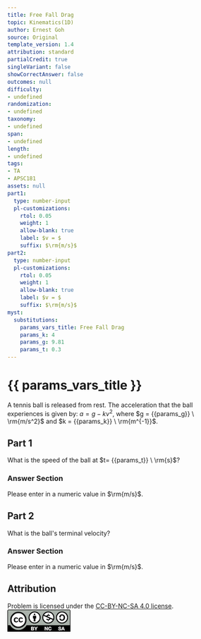 ```yaml
---
title: Free Fall Drag
topic: Kinematics(1D)
author: Ernest Goh
source: Original
template_version: 1.4
attribution: standard
partialCredit: true
singleVariant: false
showCorrectAnswer: false
outcomes: null
difficulty:
- undefined
randomization:
- undefined
taxonomy:
- undefined
span:
- undefined
length:
- undefined
tags:
- TA
- APSC181
assets: null
part1:
  type: number-input
  pl-customizations:
    rtol: 0.05
    weight: 1
    allow-blank: true
    label: $v = $
    suffix: $\rm{m/s}$
part2:
  type: number-input
  pl-customizations:
    rtol: 0.05
    weight: 1
    allow-blank: true
    label: $v = $
    suffix: $\rm{m/s}$
myst:
  substitutions:
    params_vars_title: Free Fall Drag
    params_k: 4
    params_g: 9.81
    params_t: 0.3
---
```

# {{ params_vars_title }}
A tennis ball is released from rest. The acceleration that the ball experiences is given by: $a = g - kv^2$, where
$g = {{params_g}} \ \rm{m/s^2}$ and $k = {{params_k}} \ \rm{m^{-1}}$.

## Part 1

What is the speed of the ball at $t= {{params_t}} \ \rm{s}$?

### Answer Section

Please enter in a numeric value in $\rm{m/s}$.

## Part 2

What is the ball's terminal velocity?

### Answer Section

Please enter in a numeric value in $\rm{m/s}$.

## Attribution

Problem is licensed under the [CC-BY-NC-SA 4.0 license](https://creativecommons.org/licenses/by-nc-sa/4.0/).<br> ![The Creative Commons 4.0 license requiring attribution-BY, non-commercial-NC, and share-alike-SA license.](https://raw.githubusercontent.com/firasm/bits/master/by-nc-sa.png)